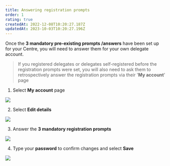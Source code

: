 ```yaml
---
title: Answering registration prompts
order: 1
rating: true
createdAt: 2022-12-08T10:20:27.187Z
updatedAt: 2023-10-03T10:20:27.196Z
---
```

Once the **3 mandatory pre-existing prompts /answers** have been set up for your Centre, you will need to answer them for your own delegate account.

> If you registered delegates or delegates self-registered before the registration prompts were set, you will also need to ask them to retrospectively answer the registration prompts via their '**My account**' page

1. Select **My account** page

![](/img/editing-profile_1.png)

2. Select **Edit details**

![](/img/answering-registration-prompts_1.png)

3. Answer the **3 mandatory registration prompts** 

![](/img/answering-registration-prompts_2.png)

4. Type your **password** to confirm changes and select **Save**

![](/img/answering-registration-prompts_3.png)